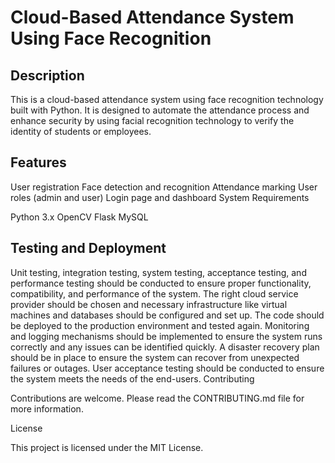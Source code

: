 # Cloud-Based Attendance System Using Face Recognition

## Description

This is a cloud-based attendance system using face recognition technology built with Python. It is designed to automate the attendance process and enhance security by using facial recognition technology to verify the identity of students or employees.

## Features

User registration
Face detection and recognition
Attendance marking
User roles (admin and user)
Login page and dashboard
System Requirements

Python 3.x
OpenCV
Flask
MySQL

## Testing and Deployment

Unit testing, integration testing, system testing, acceptance testing, and performance testing should be conducted to ensure proper functionality, compatibility, and performance of the system.
The right cloud service provider should be chosen and necessary infrastructure like virtual machines and databases should be configured and set up.
The code should be deployed to the production environment and tested again.
Monitoring and logging mechanisms should be implemented to ensure the system runs correctly and any issues can be identified quickly.
A disaster recovery plan should be in place to ensure the system can recover from unexpected failures or outages.
User acceptance testing should be conducted to ensure the system meets the needs of the end-users.
Contributing

Contributions are welcome. Please read the CONTRIBUTING.md file for more information.

License

This project is licensed under the MIT License.
